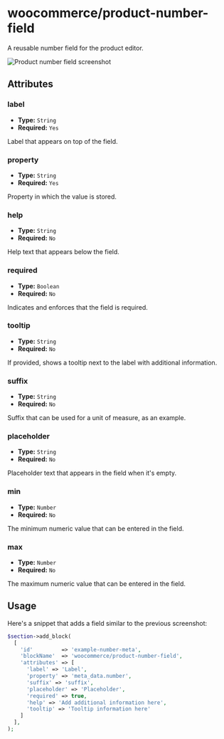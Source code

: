 # woocommerce/product-number-field

A reusable number field for the product editor.

![Product number field screenshot](https://woocommerce.files.wordpress.com/2023/10/woocommerceproduct-number-field-1.png)

## Attributes

### label

- **Type:** `String`
- **Required:** `Yes`

Label that appears on top of the field.

### property

- **Type:** `String`
- **Required:** `Yes`

Property in which the value is stored.


### help

- **Type:** `String`
- **Required:** `No`

Help text that appears below the field.

### required

- **Type:** `Boolean`
- **Required:** `No`

Indicates and enforces that the field is required.

### tooltip

- **Type:** `String`
- **Required:** `No`

If provided, shows a tooltip next to the label with additional information.

### suffix

- **Type:** `String`
- **Required:** `No`

Suffix that can be used for a unit of measure, as an example.


### placeholder

- **Type:** `String`
- **Required:** `No`

Placeholder text that appears in the field when it's empty.

### min

- **Type:** `Number`
- **Required:** `No`

The minimum numeric value that can be entered in the field.

### max

- **Type:** `Number`
- **Required:** `No`

The maximum numeric value that can be entered in the field.

## Usage

Here's a snippet that adds a field similar to the previous screenshot:

```php
$section->add_block(
  [
    'id'         => 'example-number-meta',
    'blockName'  => 'woocommerce/product-number-field',
    'attributes' => [
      'label' => 'Label',
      'property' => 'meta_data.number',
      'suffix' => 'suffix',
      'placeholder' => 'Placeholder',
      'required' => true,
      'help' => 'Add additional information here',
      'tooltip' => 'Tooltip information here'
    ]
  ],
);
```

